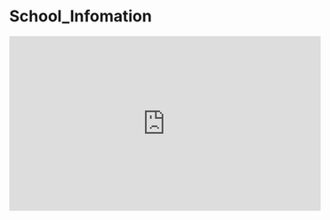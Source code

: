 # School_Infomation
<iframe width="560" height="315" src="https://www.youtube.com/embed/RFRpEbBFoZg?si=Gdvz5BmIH-8g3N4L" title="YouTube video player" frameborder="0" allow="accelerometer; autoplay; clipboard-write; encrypted-media; gyroscope; picture-in-picture; web-share" allowfullscreen></iframe>
